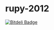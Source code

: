 rupy-2012
=========

[![Bitdeli Badge](https://d2weczhvl823v0.cloudfront.net/piecioshka/rupy-2012/trend.png)](https://bitdeli.com/free "Bitdeli Badge")

